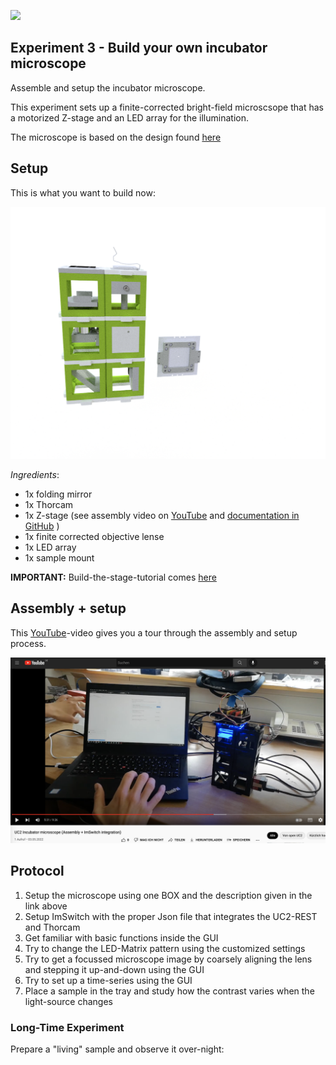 
<p align="left">
<a href="#logo" name="logo"><img src="https://raw.githubusercontent.com/bionanoimaging/UC2-GIT/master/IMAGES/UC2_logo_text.png" width="400"></a>
</p>

##  Experiment 3 - Build your own incubator microscope

Assemble and setup the incubator microscope.

This experiment sets up a finite-corrected bright-field microscsope that has a motorized Z-stage and an LED array for the illumination.

The microscope is based on the design found [here](../../APPLICATIONS/APP_Incubator_Microscope)


## Setup

This is what you want to build now:

<p align="left">
<a href="#logo" name="logo"><img src="./IMAGES/Application_Incubator_Microscope_v2.png" width="600"></a>
</p>

*Ingredients*:

* 1x folding mirror
* 1x Thorcam
* 1x Z-stage (see assembly video on [YouTube](https://youtu.be/veXASTEofMw) and [documentation in GitHub](https://github.com/openUC2/UC2-Zstage/blob/master/README.md#hardware---motor-driven-z-stage-diy-captive-nema11) )
* 1x finite corrected objective lense
* 1x LED array
* 1x sample mount


**IMPORTANT:** Build-the-stage-tutorial comes [here](https://youtu.be/veXASTEofMw)


## Assembly + setup

This [YouTube](https://youtu.be/1GiRtm58fPc)-video gives you a tour through the assembly and setup process.

<p align="left">
<a href="https://youtu.be/1GiRtm58fPc" name="logo"><img src="./IMAGES/YouTubeIncubator.png" width="600"></a>
</p>



## Protocol

1. Setup the microscope using one BOX and the description given in the link above
2. Setup ImSwitch with the proper Json file that integrates the UC2-REST and Thorcam
5. Get familiar with basic functions inside the GUI
6. Try to change the LED-Matrix pattern using the customized settings
7. Try to get a focussed microscope image by coarsely aligning the lens and stepping it up-and-down using the GUI
8. Try to set up a time-series using the GUI
9. Place a sample in the tray and study how the contrast varies when the light-source changes


### Long-Time Experiment

Prepare a "living" sample and observe it over-night:
